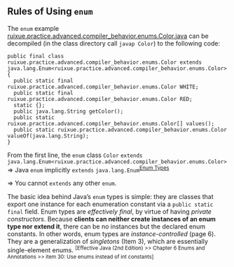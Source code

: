 ## Rules of Using `enum`
The `enum` example [ruixue.practice.advanced.compiler_behavior.enums.Color.java](https://github.com/rxue/java8-perusharjoitus/tree/master/oca_ocp/src/main/java/ruixue/practice/advanced/compiler_behavior/enums) can be decompiled (in the class directory call `javap Color`) to the following code:
```
public final class ruixue.practice.advanced.compiler_behavior.enums.Color extends java.lang.Enum<ruixue.practice.advanced.compiler_behavior.enums.Color> {
  public static final ruixue.practice.advanced.compiler_behavior.enums.Color WHITE;
  public static final ruixue.practice.advanced.compiler_behavior.enums.Color RED;
  static {};
  public java.lang.String getColor();
  public static ruixue.practice.advanced.compiler_behavior.enums.Color[] values();
  public static ruixue.practice.advanced.compiler_behavior.enums.Color valueOf(java.lang.String);
}
```  
 From the first line, the `enum` class `Color` `extends` `java.lang.Enum<ruixue.practice.advanced.compiler_behavior.enums.Color>` => Java `enum` implicitly `extends` `java.lang.Enum`<sup>[Enum Types](https://docs.oracle.com/javase/tutorial/java/javaOO/enum.html)</sup>



 => You cannot `extends` any other `enum`.

The basic idea behind Java’s `enum` types is simple: they are classes that export one instance for each enumeration constant via a `public static final` field. Enum types are *effectively final*, by virtue of having *private constructors*. Because **clients can neither create instances of an enum type nor extend it**, there can be no instances but the declared enum constants. In other words, enum types are *instance-controlled* (page 6). They are a generalization of *singletons* (Item 3), which are essentially single-element enums. <sup>[Effective Java (2nd Edition) >> Chapter 6 Enums and Annotations >> item 30: Use enums instead of int constants]</sup>
